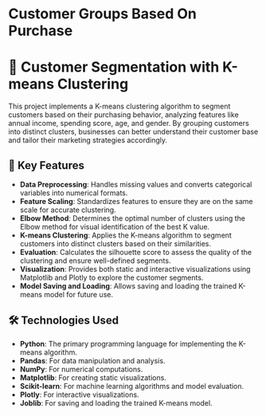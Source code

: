 # Customer Groups Based On Purchase

# 🎯 Customer Segmentation with K-means Clustering

This project implements a K-means clustering algorithm to segment customers based on their purchasing behavior, analyzing features like annual income, spending score, age, and gender. By grouping customers into distinct clusters, businesses can better understand their customer base and tailor their marketing strategies accordingly.

## 🌟 Key Features

- **Data Preprocessing**: Handles missing values and converts categorical variables into numerical formats.
- **Feature Scaling**: Standardizes features to ensure they are on the same scale for accurate clustering.
- **Elbow Method**: Determines the optimal number of clusters using the Elbow method for visual identification of the best K value.
- **K-means Clustering**: Applies the K-means algorithm to segment customers into distinct clusters based on their similarities.
- **Evaluation**: Calculates the silhouette score to assess the quality of the clustering and ensure well-defined segments.
- **Visualization**: Provides both static and interactive visualizations using Matplotlib and Plotly to explore the customer segments.
- **Model Saving and Loading**: Allows saving and loading the trained K-means model for future use.

## 🛠️ Technologies Used

- **Python**: The primary programming language for implementing the K-means algorithm.
- **Pandas**: For data manipulation and analysis.
- **NumPy**: For numerical computations.
- **Matplotlib**: For creating static visualizations.
- **Scikit-learn**: For machine learning algorithms and model evaluation.
- **Plotly**: For interactive visualizations.
- **Joblib**: For saving and loading the trained K-means model.
